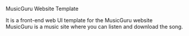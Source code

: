  MusicGuru Website Template
 
 It is a front-end web UI template for the MusicGuru website            
MusicGuru is a music site where you can listen and download the song.
